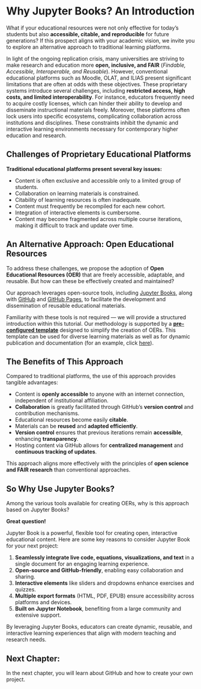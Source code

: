 # Why Jupyter Books? An Introduction

What if your educational resources were not only effective for today’s students but also **accessible, citable, and reproducible** for future generations? If this prospect aligns with your academic vision, we invite you to explore an alternative approach to traditional learning platforms.

In light of the ongoing replication crisis, many universities are striving to make research and education more **open, inclusive, and FAIR** (*Findable, Accessible, Interoperable, and Reusable*). However, conventional educational platforms such as Moodle, OLAT, and ILIAS present significant limitations that are often at odds with these objectives. These proprietary systems introduce several challenges, including **restricted access, high costs, and limited interoperability**. For instance, educators frequently need to acquire costly licenses, which can hinder their ability to develop and disseminate instructional materials freely. Moreover, these platforms often lock users into specific ecosystems, complicating collaboration across institutions and disciplines. These constraints inhibit the dynamic and interactive learning environments necessary for contemporary higher education and research.

## Challenges of Proprietary Educational Platforms

**Traditional educational platforms present several key issues:**
- Content is often exclusive and accessible only to a limited group of students.
- Collaboration on learning materials is constrained.
- Citability of learning resources is often inadequate.
- Content must frequently be recompiled for each new cohort.
- Integration of interactive elements is cumbersome.
- Content may become fragmented across multiple course iterations, making it difficult to track and update over time.

## An Alternative Approach: Open Educational Resources

To address these challenges, we propose the adoption of **Open Educational Resources (OER)** that are freely accessible, adaptable, and reusable. But how can these be effectively created and maintained? 

Our approach leverages open-source tools, including [Jupyter Books](https://jupyterbook.org/en/stable/intro.html), along with [GitHub](https://github.com/) and [GitHub Pages](https://pages.github.com/), to facilitate the development and dissemination of reusable educational materials.

Familiarity with these tools is not required — we will provide a structured introduction within this tutorial. Our methodology is supported by a [**pre-configured template**](https://github.com/DiLER-Digitell/Course-template) designed to simplify the creation of OERs. This template can be used for diverse learning materials as well as for dynamic publication and documentation (for an example, click [here](https://oreoni.github.io/)). 

## The Benefits of This Approach
Compared to traditional platforms, the use of this approach provides tangible advantages: 

- Content is **openly accessible** to anyone with an internet connection, independent of institutional affiliation.
- **Collaboration** is greatly facilitated through GitHub’s **version control** and contribution mechanisms.
- Educational resources become easily **citable**.
- Materials can be **reused** and **adapted efficiently**.
- **Version control** ensures that previous iterations remain **accessible**, enhancing **transparency**.
- Hosting content via GitHub allows for **centralized management** and **continuous tracking of updates**.

This approach aligns more effectively with the principles of **open science and FAIR research** than conventional approaches.

## So Why Use Jupyter Books?

Among the various tools available for creating OERs, why is this approach based on Jupyter Books?

**Great question!**

Jupyter Book is a powerful, flexible tool for creating open, interactive educational content. Here are some key reasons to consider Jupyter Book for your next project:

1. **Seamlessly integrate live code, equations, visualizations, and text** in a single document for an engaging learning experience.
2. **Open-source and GitHub-friendly**, enabling easy collaboration and sharing.
3. **Interactive elements** like sliders and dropdowns enhance exercises and quizzes.
4. **Multiple export formats** (HTML, PDF, EPUB) ensure accessibility across platforms and devices.
5. **Built on Jupyter Notebook**, benefiting from a large community and extensive support. 

By leveraging Jupyter Books, educators can create dynamic, reusable, and interactive learning experiences that align with modern teaching and research needs.

## Next Chapter: 

In the next chapter, you will learn about GitHub and how to create your own project. 

